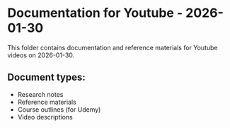 # Documentation for Youtube - 2026-01-30

This folder contains documentation and reference materials for Youtube videos on 2026-01-30.

## Document types:
- Research notes
- Reference materials
- Course outlines (for Udemy)
- Video descriptions
